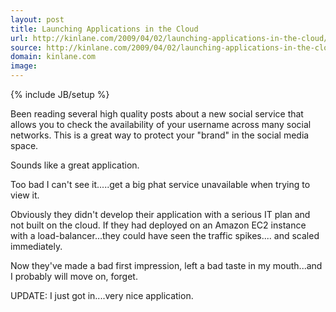 ```yaml
---
layout: post
title: Launching Applications in the Cloud
url: http://kinlane.com/2009/04/02/launching-applications-in-the-cloud/
source: http://kinlane.com/2009/04/02/launching-applications-in-the-cloud/
domain: kinlane.com
image: 
---
```

{% include JB/setup %}<p>Been reading several high quality posts about a new social service that allows you to check the availability of your username across many social networks. This is a great way to protect your "brand" in the social media space.<p></p>
Sounds like a great application.<p></p>
Too bad I can't see it.....get a big phat service unavailable when trying to view it.<p></p>
Obviously they didn't develop their application with a serious IT plan and not built on the cloud. If they had deployed on an Amazon EC2 instance with a load-balancer...they could have seen the traffic spikes.... and scaled immediately.<p></p>
Now they've made a bad first impression, left a bad taste in my mouth...and I probably will move on, forget.<p></p>
UPDATE: I just got in....very nice application.</p>
